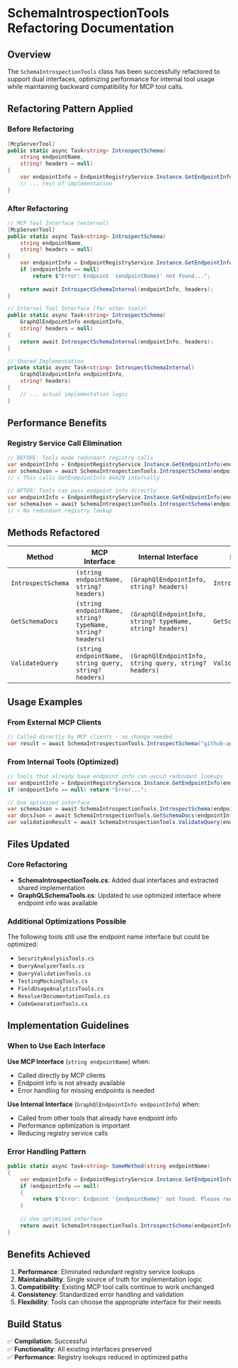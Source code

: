 # SchemaIntrospectionTools Refactoring Documentation

## Overview
The `SchemaIntrospectionTools` class has been successfully refactored to support dual interfaces, optimizing performance for internal tool usage while maintaining backward compatibility for MCP tool calls.

## Refactoring Pattern Applied

### Before Refactoring
```csharp
[McpServerTool]
public static async Task<string> IntrospectSchema(
    string endpointName, 
    string? headers = null)
{
    var endpointInfo = EndpointRegistryService.Instance.GetEndpointInfo(endpointName);
    // ... rest of implementation
}
```

### After Refactoring
```csharp
// MCP Tool Interface (external)
[McpServerTool]
public static async Task<string> IntrospectSchema(
    string endpointName, 
    string? headers = null)
{
    var endpointInfo = EndpointRegistryService.Instance.GetEndpointInfo(endpointName);
    if (endpointInfo == null)
        return $"Error: Endpoint '{endpointName}' not found...";
    
    return await IntrospectSchemaInternal(endpointInfo, headers);
}

// Internal Tool Interface (for other tools)
public static async Task<string> IntrospectSchema(
    GraphQlEndpointInfo endpointInfo, 
    string? headers = null)
{
    return await IntrospectSchemaInternal(endpointInfo, headers);
}

// Shared Implementation
private static async Task<string> IntrospectSchemaInternal(
    GraphQlEndpointInfo endpointInfo, 
    string? headers)
{
    // ... actual implementation logic
}
```

## Performance Benefits

### Registry Service Call Elimination
```csharp
// BEFORE: Tools made redundant registry calls
var endpointInfo = EndpointRegistryService.Instance.GetEndpointInfo(endpointName);
var schemaJson = await SchemaIntrospectionTools.IntrospectSchema(endpointName, headers);
// ↑ This calls GetEndpointInfo AGAIN internally

// AFTER: Tools can pass endpoint info directly
var endpointInfo = EndpointRegistryService.Instance.GetEndpointInfo(endpointName);
var schemaJson = await SchemaIntrospectionTools.IntrospectSchema(endpointInfo, headers);
// ↑ No redundant registry lookup
```

## Methods Refactored

| Method | MCP Interface | Internal Interface | Implementation |
|--------|---------------|-------------------|----------------|
| `IntrospectSchema` | `(string endpointName, string? headers)` | `(GraphQlEndpointInfo, string? headers)` | `IntrospectSchemaInternal` |
| `GetSchemaDocs` | `(string endpointName, string? typeName, string? headers)` | `(GraphQlEndpointInfo, string? typeName, string? headers)` | `GetSchemaDocsInternal` |
| `ValidateQuery` | `(string endpointName, string query, string? headers)` | `(GraphQlEndpointInfo, string query, string? headers)` | `ValidateQueryInternal` |

## Usage Examples

### From External MCP Clients
```csharp
// Called directly by MCP clients - no change needed
var result = await SchemaIntrospectionTools.IntrospectSchema("github-api", headers);
```

### From Internal Tools (Optimized)
```csharp
// Tools that already have endpoint info can avoid redundant lookups
var endpointInfo = EndpointRegistryService.Instance.GetEndpointInfo(endpointName);
if (endpointInfo == null) return "Error...";

// Use optimized interface
var schemaJson = await SchemaIntrospectionTools.IntrospectSchema(endpointInfo, headers);
var docsJson = await SchemaIntrospectionTools.GetSchemaDocs(endpointInfo, typeName, headers);
var validationResult = await SchemaIntrospectionTools.ValidateQuery(endpointInfo, query, headers);
```

## Files Updated

### Core Refactoring
- **SchemaIntrospectionTools.cs**: Added dual interfaces and extracted shared implementation
- **GraphQLSchemaTools.cs**: Updated to use optimized interface where endpoint info was available

### Additional Optimizations Possible
The following tools still use the endpoint name interface but could be optimized:
- `SecurityAnalysisTools.cs`
- `QueryAnalyzerTools.cs` 
- `QueryValidationTools.cs`
- `TestingMockingTools.cs`
- `FieldUsageAnalyticsTools.cs`
- `ResolverDocumentationTools.cs`
- `CodeGenerationTools.cs`

## Implementation Guidelines

### When to Use Each Interface

**Use MCP Interface** (`string endpointName`) when:
- Called directly by MCP clients
- Endpoint info is not already available
- Error handling for missing endpoints is needed

**Use Internal Interface** (`GraphQlEndpointInfo endpointInfo`) when:
- Called from other tools that already have endpoint info
- Performance optimization is important
- Reducing registry service calls

### Error Handling Pattern
```csharp
public static async Task<string> SomeMethod(string endpointName)
{
    var endpointInfo = EndpointRegistryService.Instance.GetEndpointInfo(endpointName);
    if (endpointInfo == null)
    {
        return $"Error: Endpoint '{endpointName}' not found. Please register the endpoint first using RegisterEndpoint.";
    }
    
    // Use optimized interface
    return await SchemaIntrospectionTools.IntrospectSchema(endpointInfo, headers);
}
```

## Benefits Achieved

1. **Performance**: Eliminated redundant registry service lookups
2. **Maintainability**: Single source of truth for implementation logic
3. **Compatibility**: Existing MCP tool calls continue to work unchanged
4. **Consistency**: Standardized error handling and validation
5. **Flexibility**: Tools can choose the appropriate interface for their needs

## Build Status
✅ **Compilation**: Successful  
✅ **Functionality**: All existing interfaces preserved  
✅ **Performance**: Registry lookups reduced in optimized paths
